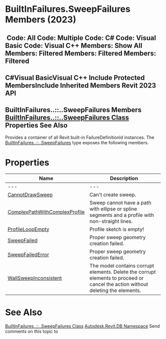 # BuiltInFailures.SweepFailures Members (2023)

﻿
 Code: All Code: Multiple Code: C# Code: Visual Basic Code: Visual C++  Members: Show All Members: Filtered Members: Filtered Members: Filtered   
---  
C#Visual BasicVisual C++
Include Protected MembersInclude Inherited Members
Revit 2023 API  
---  
BuiltInFailures..::..SweepFailures Members  
[BuiltInFailures..::..SweepFailures Class](6b87d031-66fd-ff37-0845-81e92c3d8dc1.md "BuiltInFailures.SweepFailures Class") Properties See Also  
---  
Provides a container of all Revit built-in FailureDefinitionId instances.
The [BuiltInFailures..::..SweepFailures](6b87d031-66fd-ff37-0845-81e92c3d8dc1.md "BuiltInFailures.SweepFailures Class") type exposes the following members.
# Properties
| Name | Description |
| --- | --- |
| --- | --- | --- |
| [CannotDrawSweep](122c4015-0471-ebf5-0f55-7618c1ff2b3a.md "CannotDrawSweep Property") | Can't create sweep. |
| [ComplexPathWithComplexProfile](776f4b6b-b075-a918-f957-f43584c1bbe5.md "ComplexPathWithComplexProfile Property") | Sweep cannot have a path with ellipse or spline segments and a profile with non-straight lines. |
| [ProfileLoopEmpty](a73d2cc2-7965-a291-ae63-be81ba015b0d.md "ProfileLoopEmpty Property") | Profile sketch is empty! |
| [SweepFailed](6627ea47-c0ad-c991-a200-ab544226d1d0.md "SweepFailed Property") | Proper sweep geometry creation failed. |
| [SweepFailedError](b0b3b965-e235-27cd-7804-3e45048dad5a.md "SweepFailedError Property") | Proper sweep geometry creation failed. |
| [WallSweepInconsistent](6aebe9d4-f7ca-c1b9-83da-c3d721fbf00e.md "WallSweepInconsistent Property") | The model contains corrupt elements. Delete the corrupt elements to proceed or cancel the action without deleting the elements. |

# See Also
[BuiltInFailures..::..SweepFailures Class](6b87d031-66fd-ff37-0845-81e92c3d8dc1.md "BuiltInFailures.SweepFailures Class")
[Autodesk.Revit.DB Namespace](87546ba7-461b-c646-cbb1-2cb8f5bff8b2.md "Autodesk.Revit.DB Namespace")
Send comments on this topic to 
